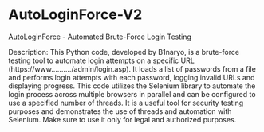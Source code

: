 # AutoLoginForce-V2
AutoLoginForce - Automated Brute-Force Login Testing

Description: This Python code, developed by B1naryo, is a brute-force testing tool to automate login attempts on a specific URL (https://www........../admin/login.asp). It loads a list of passwords from a file and performs login attempts with each password, logging invalid URLs and displaying progress. This code utilizes the Selenium library to automate the login process across multiple browsers in parallel and can be configured to use a specified number of threads. It is a useful tool for security testing purposes and demonstrates the use of threads and automation with Selenium. Make sure to use it only for legal and authorized purposes.

